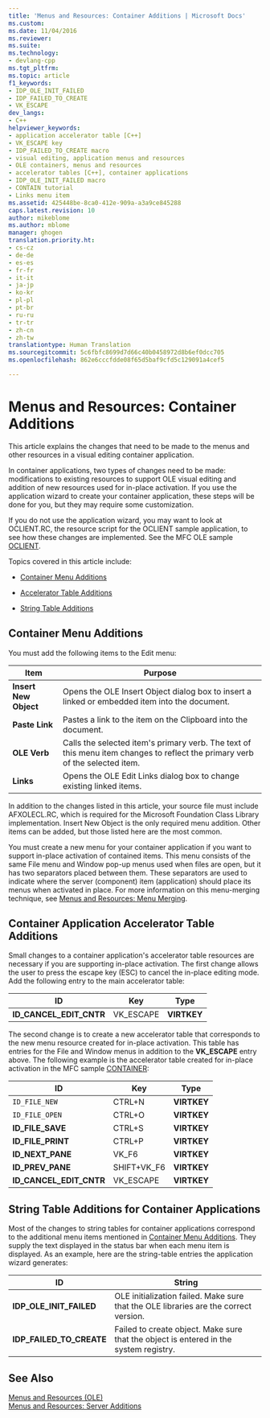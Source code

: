 ```yaml
---
title: 'Menus and Resources: Container Additions | Microsoft Docs'
ms.custom: 
ms.date: 11/04/2016
ms.reviewer: 
ms.suite: 
ms.technology:
- devlang-cpp
ms.tgt_pltfrm: 
ms.topic: article
f1_keywords:
- IDP_OLE_INIT_FAILED
- IDP_FAILED_TO_CREATE
- VK_ESCAPE
dev_langs:
- C++
helpviewer_keywords:
- application accelerator table [C++]
- VK_ESCAPE key
- IDP_FAILED_TO_CREATE macro
- visual editing, application menus and resources
- OLE containers, menus and resources
- accelerator tables [C++], container applications
- IDP_OLE_INIT_FAILED macro
- CONTAIN tutorial
- Links menu item
ms.assetid: 425448be-8ca0-412e-909a-a3a9ce845288
caps.latest.revision: 10
author: mikeblome
ms.author: mblome
manager: ghogen
translation.priority.ht:
- cs-cz
- de-de
- es-es
- fr-fr
- it-it
- ja-jp
- ko-kr
- pl-pl
- pt-br
- ru-ru
- tr-tr
- zh-cn
- zh-tw
translationtype: Human Translation
ms.sourcegitcommit: 5c6fbfc8699d7d66c40b0458972d8b6ef0dcc705
ms.openlocfilehash: 862e6cccfdde08f65d5baf9cfd5c129091a4cef5

---
```

# Menus and Resources: Container Additions
This article explains the changes that need to be made to the menus and other resources in a visual editing container application.  
  
 In container applications, two types of changes need to be made: modifications to existing resources to support OLE visual editing and addition of new resources used for in-place activation. If you use the application wizard to create your container application, these steps will be done for you, but they may require some customization.  
  
 If you do not use the application wizard, you may want to look at OCLIENT.RC, the resource script for the OCLIENT sample application, to see how these changes are implemented. See the MFC OLE sample [OCLIENT](../visual-cpp-samples.md).  
  
 Topics covered in this article include:  
  
-   [Container Menu Additions](#_core_container_menu_additions)  
  
-   [Accelerator Table Additions](#_core_container_application_accelerator_table_additions)  
  
-   [String Table Additions](#_core_string_table_additions_for_container_applications)  
  
##  <a name="_core_container_menu_additions"></a> Container Menu Additions  
 You must add the following items to the Edit menu:  
  
|Item|Purpose|  
|----------|-------------|  
|**Insert New Object**|Opens the OLE Insert Object dialog box to insert a linked or embedded item into the document.|  
|**Paste Link**|Pastes a link to the item on the Clipboard into the document.|  
|**OLE Verb**|Calls the selected item's primary verb. The text of this menu item changes to reflect the primary verb of the selected item.|  
|**Links**|Opens the OLE Edit Links dialog box to change existing linked items.|  
  
 In addition to the changes listed in this article, your source file must include AFXOLECL.RC, which is required for the Microsoft Foundation Class Library implementation. Insert New Object is the only required menu addition. Other items can be added, but those listed here are the most common.  
  
 You must create a new menu for your container application if you want to support in-place activation of contained items. This menu consists of the same File menu and Window pop-up menus used when files are open, but it has two separators placed between them. These separators are used to indicate where the server (component) item (application) should place its menus when activated in place. For more information on this menu-merging technique, see [Menus and Resources: Menu Merging](../mfc/menus-and-resources-menu-merging.md).  
  
##  <a name="_core_container_application_accelerator_table_additions"></a> Container Application Accelerator Table Additions  
 Small changes to a container application's accelerator table resources are necessary if you are supporting in-place activation. The first change allows the user to press the escape key (ESC) to cancel the in-place editing mode. Add the following entry to the main accelerator table:  
  
|ID|Key|Type|  
|--------|---------|----------|  
|**ID_CANCEL_EDIT_CNTR**|VK_ESCAPE|**VIRTKEY**|  
  
 The second change is to create a new accelerator table that corresponds to the new menu resource created for in-place activation. This table has entries for the File and Window menus in addition to the **VK_ESCAPE** entry above. The following example is the accelerator table created for in-place activation in the MFC sample [CONTAINER](../visual-cpp-samples.md):  
  
|ID|Key|Type|  
|--------|---------|----------|  
|`ID_FILE_NEW`|CTRL+N|**VIRTKEY**|  
|`ID_FILE_OPEN`|CTRL+O|**VIRTKEY**|  
|**ID_FILE_SAVE**|CTRL+S|**VIRTKEY**|  
|**ID_FILE_PRINT**|CTRL+P|**VIRTKEY**|  
|**ID_NEXT_PANE**|VK_F6|**VIRTKEY**|  
|**ID_PREV_PANE**|SHIFT+VK_F6|**VIRTKEY**|  
|**ID_CANCEL_EDIT_CNTR**|VK_ESCAPE|**VIRTKEY**|  
  
##  <a name="_core_string_table_additions_for_container_applications"></a> String Table Additions for Container Applications  
 Most of the changes to string tables for container applications correspond to the additional menu items mentioned in [Container Menu Additions](#_core_container_menu_additions). They supply the text displayed in the status bar when each menu item is displayed. As an example, here are the string-table entries the application wizard generates:  
  
|ID|String|  
|--------|------------|  
|**IDP_OLE_INIT_FAILED**|OLE initialization failed. Make sure that the OLE libraries are the correct version.|  
|**IDP_FAILED_TO_CREATE**|Failed to create object. Make sure that the object is entered in the system registry.|  
  
## See Also  
 [Menus and Resources (OLE)](../mfc/menus-and-resources-ole.md)   
 [Menus and Resources: Server Additions](../mfc/menus-and-resources-server-additions.md)




<!--HONumber=Jan17_HO2-->


